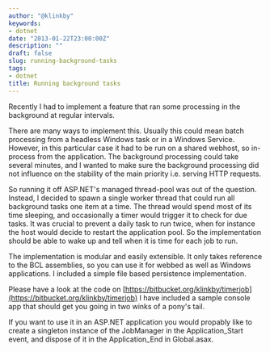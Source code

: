 ```yaml
---
author: "@klinkby"
keywords:
- dotnet
date: "2013-01-22T23:00:00Z"
description: ""
draft: false
slug: running-background-tasks
tags:
- dotnet
title: Running background tasks
---
```



Recently I had to implement a feature that ran some processing in the background at regular intervals. 

There are many ways to implement this. Usually this could mean batch processing from a headless Windows task or in a Windows Service. However, in this particular case it had to be run on a shared webhost, so in-process from the application. The background processing could take several minutes, and I wanted to make sure the background processing did not influence on the stability of the main priority i.e. serving HTTP requests.

So running it off ASP.NET's managed thread-pool was out of the question. Instead, I decided to spawn a single worker thread that could run all background tasks one item at a time. The thread would spend most of its time sleeping, and occasionally a timer would trigger it to check for due tasks. It was crucial to prevent a daily task to run twice, when for instance the host would decide to restart the application pool. So the implementation should be able to wake up and tell when it is time for each job to run.

The implementation is modular and easily extensible. It only takes reference to the BCL assemblies, so you can use it for webbed as well as Windows applications. I included a simple file based persistence implementation.

Please have a look at the code on [https://bitbucket.org/klinkby/timerjob](https://bitbucket.org/klinkby/timerjob) I have included a sample console app that should get you going in two winks of a pony's tail.

If you want to use it in an ASP.NET application you would propably like to create a singleton instance of the JobManager in the Application_Start event, and dispose of it in the Application_End in Global.asax.

